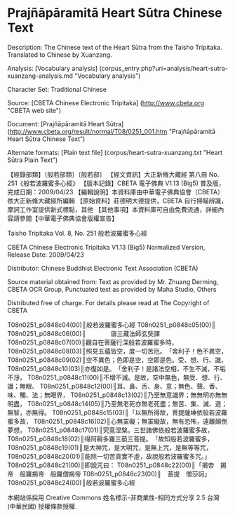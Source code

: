 # Prajñāpāramitā Heart Sūtra Chinese Text

Description: The Chinese text of the Heart Sūtra from the Taisho Tripitaka. Translated to Chinese by Xuanzang.

Analysis: [Vocabulary analysis] (corpus_entry.php?uri=analysis/heart-sutra-xuanzang-analysis.md "Vocabulary analysis")

Character Set: Traditional Chinese

Source: [CBETA Chinese Electronic Tripitaka] (http://www.cbeta.org "CBETA web site")

Document: [Prajñāpāramitā Heart Sūtra] (http://www.cbeta.org/result/normal/T08/0251_001.htm "Prajñāpāramitā Heart Sūtra Chinese Text")

Alternate formats: [Plain text file] (corpus/heart-sutra-xuanzang.txt "Heart Sūtra Plain Text")

【經錄部類】〔般若部類〕〔般若部〕
【經文資訊】大正新脩大藏經 第八冊 No. 251《般若波羅蜜多心經》
【版本記錄】CBETA 電子佛典 V1.13 (Big5) 普及版，完成日期：2009/04/23
【編輯說明】本資料庫由中華電子佛典協會（CBETA）依大正新脩大藏經所編輯
【原始資料】莊德明大德提供，CBETA 自行掃瞄辨識，摩訶工作室提供新式標點，其他
【其他事項】本資料庫可自由免費流通，詳細內容請參閱【中華電子佛典協會版權宣告】

Taisho Tripitaka Vol. 8, No. 251 般若波羅蜜多心經

CBETA Chinese Electronic Tripitaka V1.13 (Big5) Normalized Version, Release Date: 2009/04/23

Distributor: Chinese Buddhist Electronic Text Association (CBETA)

Source material obtained from: Text as provided by Mr. Zhuang Derming, CBETA OCR Group, Punctuated text as provided by Maha Studio, Others

Distributed free of charge. For details please read at The Copyright of CBETA

T08n0251_p0848c04(00)║般若波羅蜜多心經
T08n0251_p0848c05(00)║
T08n0251_p0848c06(00)║　　　　唐三藏法師玄奘譯
T08n0251_p0848c07(00)║觀自在菩薩行深般若波羅蜜多時，
T08n0251_p0848c08(03)║照見五蘊皆空，度一切苦厄。　「舍利子！色不異空，
T08n0251_p0848c09(02)║空不異色；色即是空，空即是色。受、想、行、識，
T08n0251_p0848c10(03)║亦復如是。　「舍利子！是諸法空相，不生不滅，不垢不淨，
T08n0251_p0848c11(00)║不增不減。是故，空中無色，無受、想、行、識；無眼、
T08n0251_p0848c12(00)║耳、鼻、舌、身、意；無色、聲、香、味、觸、法；無眼界，
T08n0251_p0848c13(02)║乃至無意識界；無無明亦無無明盡，
T08n0251_p0848c14(05)║乃至無老死亦無老死盡；無苦、集、滅、道；無智，亦無得。
T08n0251_p0848c15(03)║「以無所得故，菩提薩埵依般若波羅蜜多故，
T08n0251_p0848c16(02)║心無罣礙；無罣礙故，無有恐怖，遠離顛倒夢想，
T08n0251_p0848c17(01)║究竟涅槃。三世諸佛依般若波羅蜜多故，
T08n0251_p0848c18(02)║得阿耨多羅三藐三菩提。　「故知般若波羅蜜多，
T08n0251_p0848c19(01)║是大神咒，是大明咒，是無上咒，是無等等咒，
T08n0251_p0848c20(01)║能除一切苦真實不虛，故說般若波羅蜜多咒。」
T08n0251_p0848c21(00)║即說咒曰：
T08n0251_p0848c22(00)║「揭帝　揭帝　般羅揭帝　般羅僧揭帝
T08n0251_p0848c23(00)║　菩提　僧莎訶」
T08n0251_p0848c24(00)║般若波羅蜜多心經

本網站係採用 Creative Commons 姓名標示-非商業性-相同方式分享 2.5 台灣 (中華民國) 授權條款授權.

